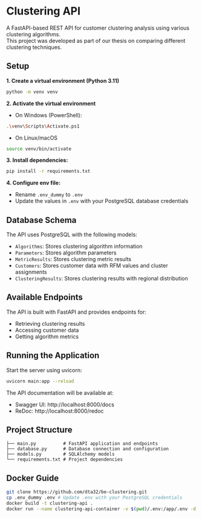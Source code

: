 
# Clustering API
A FastAPI-based REST API for customer clustering analysis using various clustering algorithms.  
This project was developed as part of our thesis on comparing different clustering techniques.

## Setup

**1. Create a virtual environment (Python 3.11)**
```bash
python -m venv venv
```

**2. Activate the virtual environment**
- On Windows (PowerShell):
```bash
.\venv\Scripts\Activate.ps1
```
- On Linux/macOS
```bash
source venv/bin/activate
```


**3. Install dependencies:**
```bash
pip install -r requirements.txt
```

**4. Configure env file:**
   - Rename `.env_dummy` to `.env`
   - Update the values in `.env` with your PostgreSQL database credentials

## Database Schema

The API uses PostgreSQL with the following models:
- `Algorithms`: Stores clustering algorithm information
- `Parameters`: Stores algorithm parameters
- `MetricResults`: Stores clustering metric results
- `Customers`: Stores customer data with RFM values and cluster assignments
- `ClusteringResults`: Stores clustering results with regional distribution

## Available Endpoints

The API is built with FastAPI and provides endpoints for:
- Retrieving clustering results
- Accessing customer data
- Getting algorithm metrics

## Running the Application

Start the server using uvicorn:
```bash
uvicorn main:app --reload
```

The API documentation will be available at:
- Swagger UI: http://localhost:8000/docs
- ReDoc: http://localhost:8000/redoc

## Project Structure

```
├── main.py          # FastAPI application and endpoints
├── database.py      # Database connection and configuration
├── models.py        # SQLAlchemy models
└── requirements.txt # Project dependencies
```

## Docker Guide
```bash
git clone https://github.com/dta32/be-clustering.git
cp .env_dummy .env # Update .env with your PostgreSQL credentials
docker build -t clustering-api .
docker run --name clustering-api-container -v $(pwd)/.env:/app/.env -d -p 8080:8080 clustering-api
```